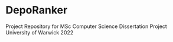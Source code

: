 # DepoRanker

Project Repository for MSc Computer Science Dissertation Project University of Warwick 2022
